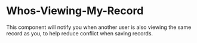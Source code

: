 # Whos-Viewing-My-Record
This component will notify you when another user is also viewing the same record as you, to help reduce conflict when saving records.
